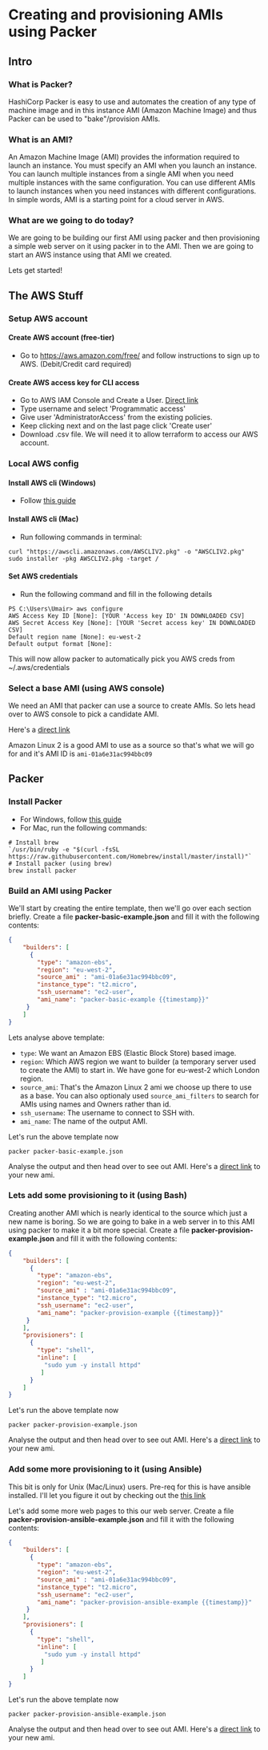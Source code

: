 
# Creating and provisioning AMIs using Packer

  

## Intro

### What is Packer?
HashiCorp Packer is easy to use and automates the creation of any type of machine image and in this instance AMI (Amazon Machine Image) and thus Packer can be used to "bake"/provision AMIs.

### What is an AMI?

An Amazon Machine Image (AMI) provides the information required to launch an instance. You must specify an AMI when you launch an instance. You can launch multiple instances from a single AMI when you need multiple instances with the same configuration. You can use different AMIs to launch instances when you need instances with different configurations. In simple words, AMI is a starting point for a cloud server in AWS.
  

### What are we going to do today?

We are going to be building our first AMI using packer and then provisioning a simple web server on it using packer in to the AMI. Then we are going to start an AWS instance using that AMI we created.

 
 Lets get started!
  
## The AWS Stuff

### Setup AWS account

#### Create AWS account (free-tier)
* Go to https://aws.amazon.com/free/ and follow instructions to sign up to AWS. (Debit/Credit card required)
  
#### Create AWS access key for CLI access
* Go to AWS IAM Console and Create a User. [Direct link](`https://console.aws.amazon.com/iam/home?region=eu-west-2#/users`)
* Type username and select 'Programmatic access'
* Give user 'AdministratorAccess' from the existing policies.
* Keep clicking next and on the last page click 'Create user'
* Download .csv file. We will need it to allow terraform to access our AWS account.

### Local AWS config
#### Install AWS cli (Windows)
- Follow [this guide](https://docs.aws.amazon.com/cli/latest/userguide/install-cliv2-windows.html)

#### Install AWS cli (Mac)
- Run following commands in terminal:
```shell
curl "https://awscli.amazonaws.com/AWSCLIV2.pkg" -o "AWSCLIV2.pkg"
sudo installer -pkg AWSCLIV2.pkg -target /
```

#### Set AWS credentials
* Run the following command and fill in the following details

```shell
PS C:\Users\Umair> aws configure
AWS Access Key ID [None]: [YOUR 'Access key ID' IN DOWNLOADED CSV]
AWS Secret Access Key [None]: [YOUR 'Secret access key' IN DOWNLOADED CSV]
Default region name [None]: eu-west-2
Default output format [None]:
```
This will now allow packer to automatically pick you AWS creds from ~/.aws/credentials

### Select a base AMI (using AWS console)
We need an AMI that packer can use a source to create AMIs. So lets head over to AWS console to pick a candidate AMI. 

Here's a [direct link]( https://eu-west-2.console.aws.amazon.com/ec2/v2/home?region=eu-west-2#Images:visibility=public-images;sort=name)

Amazon Linux 2 is a good AMI to use as a source so that's what we will go for and it's AMI ID is `ami-01a6e31ac994bbc09`

  
  ## Packer
  
### Install Packer
* For Windows, follow [this guide](https://learn.hashicorp.com/packer/getting-started/install)
* For Mac, run the following commands:
```
# Install brew
`/usr/bin/ruby -e "$(curl -fsSL https://raw.githubusercontent.com/Homebrew/install/master/install)"`
# Install packer (using brew)
brew install packer
```

  
### Build an AMI using Packer

We'll start by creating the entire template, then we'll go over each section briefly. Create a file **packer-basic-example.json** and fill it with the following contents:

```json
{
	"builders": [
	  {
		"type": "amazon-ebs",
		"region": "eu-west-2",
		"source_ami" : "ami-01a6e31ac994bbc09",
		"instance_type": "t2.micro",
		"ssh_username": "ec2-user",
		"ami_name": "packer-basic-example {{timestamp}}"
	 }
	]
}
```

Lets analyse above template:

*  `type`: We want an Amazon EBS (Elastic Block Store) based image.
*  `region`: Which AWS region we want to builder (a temporary server used to create the AMI) to start in. We have gone for eu-west-2 which London region.
*  `source_ami`: That's the Amazon Linux 2 ami we choose up there to use as a base. You can also optionaly used `source_ami_filters` to search for AMIs using names and Owners rather than id.
*  `ssh_username`: The username to connect to SSH with.
*  `ami_name`: The name of the output AMI.

Let's run the above template now
```
packer packer-basic-example.json
```

Analyse the output and then head over to see out AMI. Here's a [direct link](https://eu-west-2.console.aws.amazon.com/ec2/v2/home?region=eu-west-2#Images:visibility=private-images;search=packer-basic-example;sort=name) to your new ami.
  

### Lets add some provisioning to it (using Bash)
Creating another AMI which is nearly identical to the source which just a new name is boring. So we are going to bake in a web server in to this AMI using packer to make it a bit more special.  Create a file **packer-provision-example.json** and fill it with the following contents:

```json
{
	"builders": [
	  {
		"type": "amazon-ebs",
		"region": "eu-west-2",
		"source_ami" : "ami-01a6e31ac994bbc09",
		"instance_type": "t2.micro",
		"ssh_username": "ec2-user",
		"ami_name": "packer-provision-example {{timestamp}}"
	 }
	],
	"provisioners": [
	  {
		"type": "shell",
		"inline": [
		  "sudo yum -y install httpd"
		 ]
	  }
	] 
}
```
Let's run the above template now
```
packer packer-provision-example.json
```
Analyse the output and then head over to see out AMI. Here's a [direct link](https://eu-west-2.console.aws.amazon.com/ec2/v2/home?region=eu-west-2#Images:visibility=private-images;search=packer-basic-example;sort=name) to your new ami.

### Add some more provisioning to it (using Ansible)
This bit is only for Unix (Mac/Linux) users. Pre-req for this is have ansible installed. I'll let you figure it out by checking out the [this link](https://docs.ansible.com/ansible/latest/installation_guide/intro_installation.html#installing-ansible-on-macos)
	
Let's add some more web pages to this our web server. Create a file **packer-provision-ansible-example.json** and fill it with the following contents:
```json
{
	"builders": [
	  {
		"type": "amazon-ebs",
		"region": "eu-west-2",
		"source_ami" : "ami-01a6e31ac994bbc09",
		"instance_type": "t2.micro",
		"ssh_username": "ec2-user",
		"ami_name": "packer-provision-ansible-example {{timestamp}}"
	 }
	],
	"provisioners": [
	  {
		"type": "shell",
		"inline": [
		  "sudo yum -y install httpd"
		 ]
	  }
	] 
}
```
Let's run the above template now
```
packer packer-provision-ansible-example.json
```
Analyse the output and then head over to see out AMI. Here's a [direct link](https://eu-west-2.console.aws.amazon.com/ec2/v2/home?region=eu-west-2#Images:visibility=private-images;search=packer-basic-example;sort=name) to your new ami.
